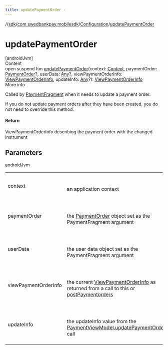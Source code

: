 ```yaml
---
title: updatePaymentOrder -
---
```

//[sdk](../../../index)/[com.swedbankpay.mobilesdk](../index)/[Configuration](index)/[updatePaymentOrder](update-payment-order)



# updatePaymentOrder  
[androidJvm]  
Content  
open suspend fun [updatePaymentOrder](update-payment-order)(context: [Context](https://developer.android.com/reference/kotlin/android/content/Context.html), paymentOrder: [PaymentOrder](../-payment-order/index)?, userData: [Any](https://kotlinlang.org/api/latest/jvm/stdlib/kotlin/-any/index.html)?, viewPaymentOrderInfo: [ViewPaymentOrderInfo](../-view-payment-order-info/index), updateInfo: [Any](https://kotlinlang.org/api/latest/jvm/stdlib/kotlin/-any/index.html)?): [ViewPaymentOrderInfo](../-view-payment-order-info/index)  
More info  


Called by [PaymentFragment](../-payment-fragment/index) when it needs to update a payment order.



If you do not update payment orders after they have been created, you do not need to override this method.



#### Return  


ViewPaymentOrderInfo describing the payment order with the changed instrument



## Parameters  
  
androidJvm  
  
| | |
|---|---|
| <a name="com.swedbankpay.mobilesdk/Configuration/updatePaymentOrder/#android.content.Context#com.swedbankpay.mobilesdk.PaymentOrder?#kotlin.Any?#com.swedbankpay.mobilesdk.ViewPaymentOrderInfo#kotlin.Any?/PointingToDeclaration/"></a>context| <a name="com.swedbankpay.mobilesdk/Configuration/updatePaymentOrder/#android.content.Context#com.swedbankpay.mobilesdk.PaymentOrder?#kotlin.Any?#com.swedbankpay.mobilesdk.ViewPaymentOrderInfo#kotlin.Any?/PointingToDeclaration/"></a><br><br>an application context<br><br>|
| <a name="com.swedbankpay.mobilesdk/Configuration/updatePaymentOrder/#android.content.Context#com.swedbankpay.mobilesdk.PaymentOrder?#kotlin.Any?#com.swedbankpay.mobilesdk.ViewPaymentOrderInfo#kotlin.Any?/PointingToDeclaration/"></a>paymentOrder| <a name="com.swedbankpay.mobilesdk/Configuration/updatePaymentOrder/#android.content.Context#com.swedbankpay.mobilesdk.PaymentOrder?#kotlin.Any?#com.swedbankpay.mobilesdk.ViewPaymentOrderInfo#kotlin.Any?/PointingToDeclaration/"></a><br><br>the [PaymentOrder](../-payment-order/index) object set as the PaymentFragment argument<br><br>|
| <a name="com.swedbankpay.mobilesdk/Configuration/updatePaymentOrder/#android.content.Context#com.swedbankpay.mobilesdk.PaymentOrder?#kotlin.Any?#com.swedbankpay.mobilesdk.ViewPaymentOrderInfo#kotlin.Any?/PointingToDeclaration/"></a>userData| <a name="com.swedbankpay.mobilesdk/Configuration/updatePaymentOrder/#android.content.Context#com.swedbankpay.mobilesdk.PaymentOrder?#kotlin.Any?#com.swedbankpay.mobilesdk.ViewPaymentOrderInfo#kotlin.Any?/PointingToDeclaration/"></a><br><br>the user data object set as the PaymentFragment argument<br><br>|
| <a name="com.swedbankpay.mobilesdk/Configuration/updatePaymentOrder/#android.content.Context#com.swedbankpay.mobilesdk.PaymentOrder?#kotlin.Any?#com.swedbankpay.mobilesdk.ViewPaymentOrderInfo#kotlin.Any?/PointingToDeclaration/"></a>viewPaymentOrderInfo| <a name="com.swedbankpay.mobilesdk/Configuration/updatePaymentOrder/#android.content.Context#com.swedbankpay.mobilesdk.PaymentOrder?#kotlin.Any?#com.swedbankpay.mobilesdk.ViewPaymentOrderInfo#kotlin.Any?/PointingToDeclaration/"></a><br><br>the current [ViewPaymentOrderInfo](../-view-payment-order-info/index) as returned from a call to this or [postPaymentorders](post-paymentorders)<br><br>|
| <a name="com.swedbankpay.mobilesdk/Configuration/updatePaymentOrder/#android.content.Context#com.swedbankpay.mobilesdk.PaymentOrder?#kotlin.Any?#com.swedbankpay.mobilesdk.ViewPaymentOrderInfo#kotlin.Any?/PointingToDeclaration/"></a>updateInfo| <a name="com.swedbankpay.mobilesdk/Configuration/updatePaymentOrder/#android.content.Context#com.swedbankpay.mobilesdk.PaymentOrder?#kotlin.Any?#com.swedbankpay.mobilesdk.ViewPaymentOrderInfo#kotlin.Any?/PointingToDeclaration/"></a><br><br>the updateInfo value from the [PaymentViewModel.updatePaymentOrder](../-payment-view-model/update-payment-order) call<br><br>|
  
  



